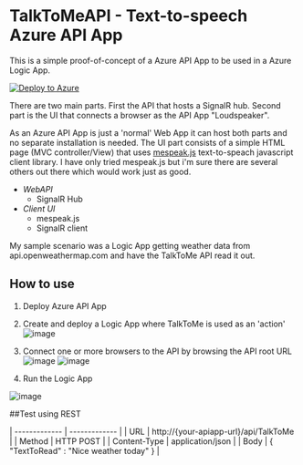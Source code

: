 # TalkToMeAPI - Text-to-speech Azure API App

This is a simple proof-of-concept of a Azure API App to be used in a Azure Logic App.

[![Deploy to Azure](http://azuredeploy.net/deploybutton.png)](https://azuredeploy.net/)

There are two main parts. First the API that hosts a SignalR hub. Second part is the UI that connects a browser as the API App "Loudspeaker".

As an Azure API App is just a 'normal' Web App it can host both parts and no separate installation is needed. The UI part consists of a simple HTML page (MVC controller/View) that uses [mespeak.js](http://www.masswerk.at/mespeak) text-to-speach javascript client library. I have only tried mespeak.js but i'm sure there are several others out there which would work just as good.

- *WebAPI*
  - SignalR Hub
- *Client UI*
  - mespeak.js
  - SignalR client

My sample scenario was a Logic App getting weather data from api.openweathermap.com and have the TalkToMe API read it out.

## How to use
1. Deploy Azure API App
2. Create and deploy a Logic App where TalkToMe is used as an 'action'
![image](https://cloud.githubusercontent.com/assets/1846780/11325058/07c80bfe-9144-11e5-8cbf-362b550b36a5.png)
  
3. Connect one or more browsers to the API by browsing the API root URL
![image](https://cloud.githubusercontent.com/assets/1846780/11325090/0b3af8ae-9145-11e5-90b6-41bee2edac9c.png)
![image](https://cloud.githubusercontent.com/assets/1846780/11325079/939c1bb6-9144-11e5-8c1c-d80669ff5165.png)

4. Run the Logic App

![image](https://cloud.githubusercontent.com/assets/1846780/11325065/480cb1ce-9144-11e5-8bda-1fc04134ce3a.png)


##Test using REST

| ------------- | ------------- |
| URL     | http://{your-apiapp-url}/api/TalkToMe |
| Method  | HTTP POST  |
| Content-Type  | application/json  |
| Body     | { "TextToRead" : "Nice weather today" } |
